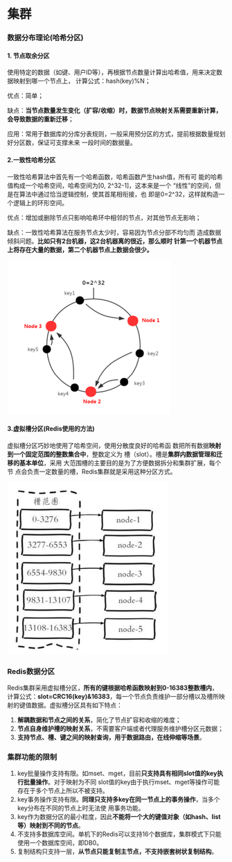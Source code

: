 # 集群

### 数据分布理论(哈希分区)

#### 1. 节点取余分区

使用特定的数据（如键、用户ID等），再根据节点数量计算出哈希值，用来决定数据映射到哪一个节点上， 计算公式：hash(key)%N； 

优点：简单； 

缺点：**当节点数量发生变化（扩容/收缩）时，数据节点映射关系需要重新计算，会导致数据的重新迁移**； 

应用：常用于数据库的分库分表规则，一般采用预分区的方式，提前根据数量规划好分区数，保证可支撑未来 一段时间的数据量。

#### 2.一致性哈希分区

一致性哈希算法中首先有一个哈希函数，哈希函数产生hash值，所有可 能的哈希值构成一个哈希空间，哈希空间为[0, 2^32-1]，这本来是一个 “线性”的空间，但是在算法中通过恰当逻辑控制，使其首尾相衔接，也 即是0=2^32，这样就构造一个逻辑上的环形空间。 

优点：增加或删除节点只影响哈希环中相邻的节点，对其他节点无影响； 

缺点：一致性哈希算法在服务节点太少时，容易因为节点分部不均匀而 造成数据倾斜问题。**比如只有2台机器，这2台机器离的很近，那么顺时 针第一个机器节点上将存在大量的数据，第二个机器节点上数据会很少。**

![](pic\3.png)

#### 3.虚拟槽分区(Redis使用的方法)

虚拟槽分区巧妙地使用了哈希空间，使用分散度良好的哈希函 数把所有数据**映射到一个固定范围的整数集合中**，整数定义为 槽（slot）。槽是**集群内数据管理和迁移的基本单位**，采用 大范围槽的主要目的是为了方便数据拆分和集群扩展，每个节 点会负责一定数量的槽，Redis集群就是采用这种分区方式。

![](pic\4.png)

### Redis数据分区

Redis集群采用虚拟槽分区，**所有的键根据哈希函数映射到0-16383整数槽内**， 计算公式：**slot=CRC16(key)&16383**，每一个节点负责维护一部分槽以及槽所映射的键值数据。虚拟槽分区具有如下特点： 

1. **解耦数据和节点之间的关系**，简化了节点扩容和收缩的难度； 
2. **节点自身维护槽的映射关系**，不需要客户端或者代理服务维护槽分区元数据； 
3. **支持节点、槽、键之间的映射查询，用于数据路由，在线伸缩等场景**。

### 集群功能的限制

1. key批量操作支持有限。如mset、mget，目前**只支持具有相同slot值的key执行批量操作**。对于映射为不同 slot值的key由于执行mset、mget等操作可能存在于多个节点上所以不被支持。 
2. key事务操作支持有限。**同理只支持多key在同一节点上的事务操作**，当多个key分布在不同的节点上时无法使 用事务功能。 
3. key作为数据分区的最小粒度，因此**不能将一个大的键值对象（如hash、list等）映射到不同的节点**。 
4. 不支持多数据库空间。单机下的Redis可以支持16个数据库，集群模式下只能使用一个数据库空间，即DB0。 
5. 复制结构只支持一层，**从节点只能复制主节点，不支持嵌套树状复制结构**。 